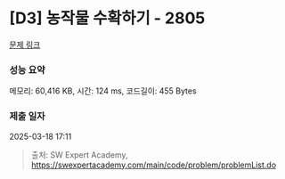 # [D3] 농작물 수확하기 - 2805 

[문제 링크](https://swexpertacademy.com/main/code/problem/problemDetail.do?contestProbId=AV7GLXqKAWYDFAXB) 

### 성능 요약

메모리: 60,416 KB, 시간: 124 ms, 코드길이: 455 Bytes

### 제출 일자

2025-03-18 17:11



> 출처: SW Expert Academy, https://swexpertacademy.com/main/code/problem/problemList.do